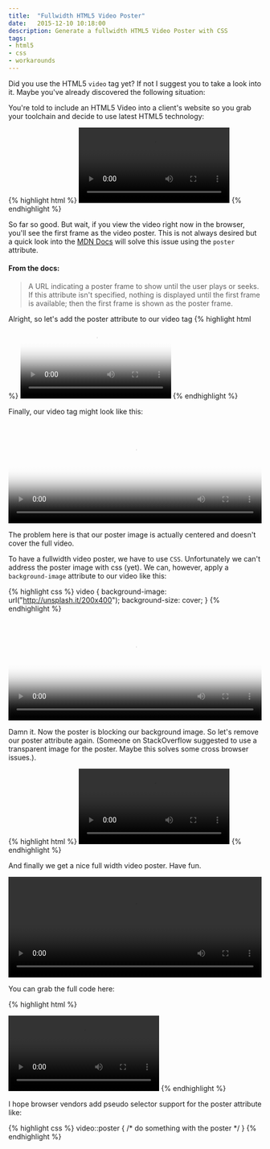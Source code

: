 ```yaml
---
title:  "Fullwidth HTML5 Video Poster"
date:   2015-12-10 10:18:00
description: Generate a fullwidth HTML5 Video Poster with CSS
tags:
- html5
- css
- workarounds
---
```


Did you use the HTML5 `video` tag yet? If not I suggest you to take a look into it.
Maybe you've already discovered the following situation:

You're told to include an HTML5 Video into a client's website so you grab your toolchain and decide to use latest HTML5 technology:

{% highlight html %}
<video controls="1">
	<source 
		type="video/mp4; codecs='avc1.42E01E, mp4a.40.2" 
		src="your-video.mp4" />
	<!-- other formats -->
	<noscript>Fallback for legacy browsers</noscript>
</video>
{% endhighlight %}

So far so good. But wait, if you view the video right now in the browser, you'll see the first frame as the video poster. This is not always desired but a quick look into the [MDN Docs][mdnvideo] will solve this issue using the `poster` attribute.

#### From the docs:

> A URL indicating a poster frame to show until the user plays or seeks. 
> If this attribute isn't specified, nothing is displayed until the first frame is available; 
> then the first frame is shown as the poster frame.

Alright, so let's add the poster attribute to our video tag
{% highlight html %}
<video controls="1" poster="https://unsplash.it/200x400?random">
	<source 
		type="video/mp4; codecs='avc1.42E01E, mp4a.40.2" 
		src="your-video.mp4" />
	<!-- other formats -->
	<noscript>Fallback for legacy browsers</noscript>
</video>
{% endhighlight %}

Finally, our video tag might look like this:

<video style="width: 100%; height: 200px;" controls="1" poster="https://unsplash.it/200x400?random">
	<source 
		type="video/mp4; codecs='avc1.42E01E, mp4a.40.2" 
		src="your-video.mp4" />
	<!-- other formats -->
	<noscript>Fallback for legacy browsers</noscript>
</video>

The problem here is that our poster image is actually centered and doesn't cover the full video.

To have a fullwidth video poster, we have to use `CSS`. Unfortunately we can't address the poster image with css (yet).
We can, however, apply a `background-image` attribute to our video like this:

{% highlight css %}
video {
	background-image: url("http://unsplash.it/200x400");
	background-size: cover;
}
{% endhighlight %}

<video style="width: 100%; height: 200px;background-image: url('https://unsplash.it/520x200?t=2&random');background-size: cover;" controls="1" poster="https://unsplash.it/520x200?t=25&random">
	<source 
		type="video/mp4; codecs='avc1.42E01E, mp4a.40.2" 
		src="your-video.mp4" />
	<!-- other formats -->
	<noscript>Fallback for legacy browsers</noscript>
</video>

Damn it. Now the poster is blocking our background image. So let's remove our poster attribute again.
(Someone on StackOverflow suggested to use a transparent image for the poster. Maybe this solves some cross browser issues.).

{% highlight html %}
<video controls="1">
	<source 
		type="video/mp4; codecs='avc1.42E01E, mp4a.40.2" 
		src="your-video.mp4" />
	<!-- other formats -->
	<noscript>Fallback for legacy browsers</noscript>
</video>
{% endhighlight %}

And finally we get a nice full width video poster. Have fun.

<video style="width: 100%; height: 200px;background-image: url('http://unsplash.it/520x200?t=2&random');background-size: cover;" controls="1">
	<source 
		type="video/mp4; codecs='avc1.42E01E, mp4a.40.2" 
		src="your-video.mp4" />
	<!-- other formats -->
	<noscript>Fallback for legacy browsers</noscript>
</video>

You can grab the full code here:


{% highlight html %}
<style>
	video {
		background-image: url("http://unsplash.it/200x400");
		background-size: cover;
	}
</style>


<video controls="1">
	<source 
		type="video/mp4; codecs='avc1.42E01E, mp4a.40.2" 
		src="your-video.mp4" />
	<!-- other formats -->
	<noscript>Fallback for legacy browsers</noscript>
</video>
{% endhighlight %}

I hope browser vendors add pseudo selector support for the poster attribute like:

{% highlight css %}
	video::poster {
		/* do something with the poster */
	}
{% endhighlight %}

[mdnvideo]:    https://developer.mozilla.org/en/docs/Web/HTML/Element/video

